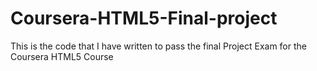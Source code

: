 # Coursera-HTML5-Final-project
This is the code that I have written to pass the final Project Exam for the Coursera HTML5 Course
